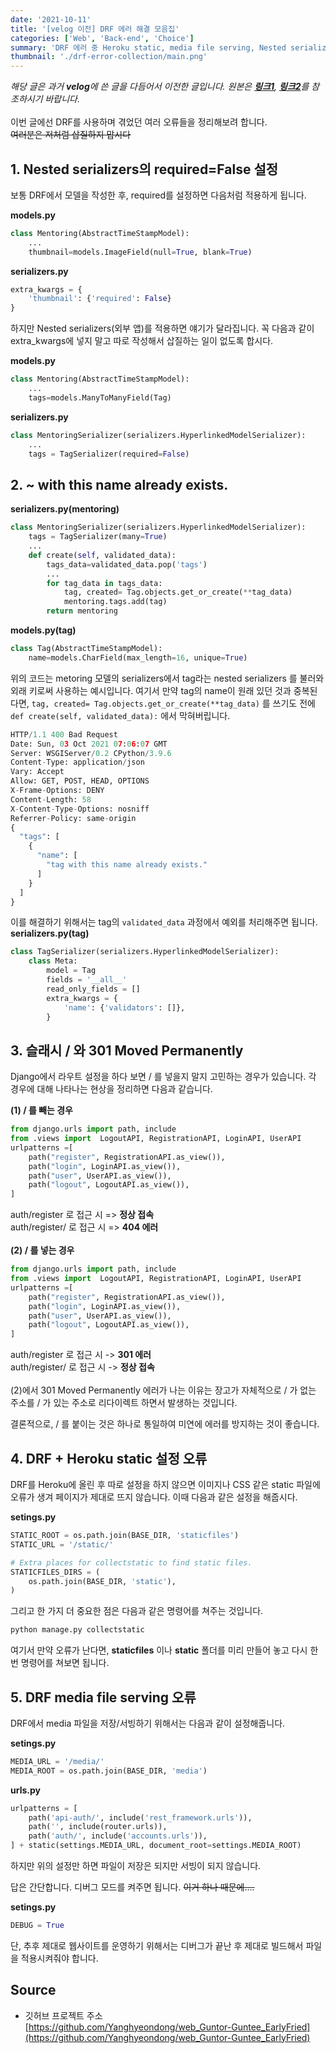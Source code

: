 ```yaml
---
date: '2021-10-11'
title: '[velog 이전] DRF 에러 해결 모음집'
categories: ['Web', 'Back-end', 'Choice']
summary: 'DRF 에러 중 Heroku static, media file serving, Nested serializers, name already exists, Moved Permanently 등에 대해 알아본다'
thumbnail: './drf-error-collection/main.png'
---
```

*해당 글은 과거 **velog**에 쓴 글을 다듬어서 이전한 글입니다. 원본은 [**링크1**](https://velog.io/@hdyang0686/DRF-%EB%82%9C%EC%A4%91%EC%9D%BC%EA%B8%B0), [**링크2**](https://velog.io/@hdyang0686/DRF-%EB%82%9C%EC%A4%91%EC%9D%BC%EA%B8%B0-2)를 참조하시기 바랍니다.*  
\
이번 글에선 DRF를 사용하며 겪었던 여러 오류들을 정리해보려 합니다.  
~~여러분은 저처럼 삽질하지 맙시다~~

## 1. Nested serializers의 required=False 설정

보통 DRF에서 모델을 작성한 후, required를 설정하면 다음처럼 적용하게 됩니다.

**models.py**
```py
class Mentoring(AbstractTimeStampModel):
    ...
    thumbnail=models.ImageField(null=True, blank=True)
```
**serializers.py**
```py
extra_kwargs = {
    'thumbnail': {'required': False}
}
```

하지만 Nested serializers(외부 앱)를 적용하면 얘기가 달라집니다.
꼭 다음과 같이 extra_kwargs에 넣지 말고 따로 작성해서 삽질하는 일이 없도록 합시다. 

**models.py**
```py
class Mentoring(AbstractTimeStampModel):
    ...
    tags=models.ManyToManyField(Tag)
```
**serializers.py**
```py
class MentoringSerializer(serializers.HyperlinkedModelSerializer):
    ...
    tags = TagSerializer(required=False)
```


## 2. ~ with this name already exists.

 **serializers.py(mentoring)**
```py
class MentoringSerializer(serializers.HyperlinkedModelSerializer):
    tags = TagSerializer(many=True)
    ...
    def create(self, validated_data):
        tags_data=validated_data.pop('tags')
        ...
        for tag_data in tags_data:
            tag, created= Tag.objects.get_or_create(**tag_data)
            mentoring.tags.add(tag)
        return mentoring
```
**models.py(tag)**
```py
class Tag(AbstractTimeStampModel):
    name=models.CharField(max_length=16, unique=True)
```

위의 코드는 metoring 모델의 serializers에서 tag라는 nested serializers 를 불러와 외래 키로써 사용하는 예시입니다. 여기서 만약 tag의 name이 원래 있던 것과 중복된다면, `tag, created= Tag.objects.get_or_create(**tag_data)` 를 쓰기도 전에 `def create(self, validated_data):` 에서 막혀버립니다.  

```py
HTTP/1.1 400 Bad Request
Date: Sun, 03 Oct 2021 07:06:07 GMT
Server: WSGIServer/0.2 CPython/3.9.6
Content-Type: application/json
Vary: Accept
Allow: GET, POST, HEAD, OPTIONS
X-Frame-Options: DENY
Content-Length: 58
X-Content-Type-Options: nosniff
Referrer-Policy: same-origin
{
  "tags": [
    {
      "name": [
        "tag with this name already exists."
      ]
    }
  ]
}
```
이를 해결하기 위해서는 tag의 `validated_data` 과정에서 예외를 처리해주면 됩니다.  
**serializers.py(tag)**
```py
class TagSerializer(serializers.HyperlinkedModelSerializer):
    class Meta:
        model = Tag
        fields = '__all__'
        read_only_fields = []
        extra_kwargs = {
            'name': {'validators': []},
        }
```

## 3. 슬래시 / 와 301 Moved Permanently

Django에서 라우트 설정을 하다 보면 / 를 넣을지 말지 고민하는 경우가 있습니다. 각 경우에 대해 나타나는 현상을 정리하면 다음과 같습니다.

**(1) / 를 빼는 경우**
```py
from django.urls import path, include
from .views import  LogoutAPI, RegistrationAPI, LoginAPI, UserAPI
urlpatterns =[
    path("register", RegistrationAPI.as_view()),
    path("login", LoginAPI.as_view()),
    path("user", UserAPI.as_view()),
    path("logout", LogoutAPI.as_view()),
]
```
auth/register 로 접근 시 => **정상 접속**  
auth/register/ 로 접근 시 => **404 에러**  
\
**(2) / 를 넣는 경우**
```py
from django.urls import path, include
from .views import  LogoutAPI, RegistrationAPI, LoginAPI, UserAPI
urlpatterns =[
    path("register", RegistrationAPI.as_view()),
    path("login", LoginAPI.as_view()),
    path("user", UserAPI.as_view()),
    path("logout", LogoutAPI.as_view()),
]
```
auth/register 로 접근 시 -> **301 에러**  
auth/register/ 로 접근 시 -> **정상 접속**  
\
(2)에서 301 Moved Permanently 에러가 나는 이유는 장고가 자체적으로 / 가 없는 주소를 / 가 있는 주소로 리다이렉트 하면서 발생하는 것입니다.

결론적으로, / 를 붙이는 것은 하나로 통일하여 미연에 에러를 방지하는 것이 좋습니다.

## 4. DRF + Heroku static 설정 오류

DRF를 Heroku에 올린 후 따로 설정을 하지 않으면 이미지나 CSS 같은 static 파일에 오류가 생겨 페이지가 제대로 뜨지 않습니다. 이때 다음과 같은 설정을 해줍시다.

**setings.py**
```py
STATIC_ROOT = os.path.join(BASE_DIR, 'staticfiles')
STATIC_URL = '/static/'

# Extra places for collectstatic to find static files.
STATICFILES_DIRS = (
    os.path.join(BASE_DIR, 'static'),
)
```

그리고 한 가지 더 중요한 점은 다음과 같은 명령어를 쳐주는 것입니다.

```py
python manage.py collectstatic
```
여기서 만약 오류가 난다면, **staticfiles** 이나 **static** 폴더를 미리 만들어 놓고 다시 한번 명령어를 쳐보면 됩니다.

## 5. DRF media file serving 오류

DRF에서 media 파일을 저장/서빙하기 위해서는 다음과 같이 설정해줍니다.

**setings.py**
```py
MEDIA_URL = '/media/'
MEDIA_ROOT = os.path.join(BASE_DIR, 'media')
```
**urls.py**
```py
urlpatterns = [
    path('api-auth/', include('rest_framework.urls')),
    path('', include(router.urls)),
    path('auth/', include('accounts.urls')),
] + static(settings.MEDIA_URL, document_root=settings.MEDIA_ROOT)
```
하지만 위의 설정만 하면 파일이 저장은 되지만 서빙이 되지 않습니다.

답은 간단합니다. 디버그 모드를 켜주면 됩니다.
~~이거 하나 때문에....~~

**setings.py**
```py
DEBUG = True
```

단, 추후 제대로 웹사이트를 운영하기 위해서는 디버그가 끝난 후 제대로 빌드해서 파일을 적용시켜줘야 합니다.

## Source

- 깃허브 프로젝트 주소  
  [https://github.com/Yanghyeondong/web_Guntor-Guntee_EarlyFried](https://github.com/Yanghyeondong/web_Guntor-Guntee_EarlyFried)
